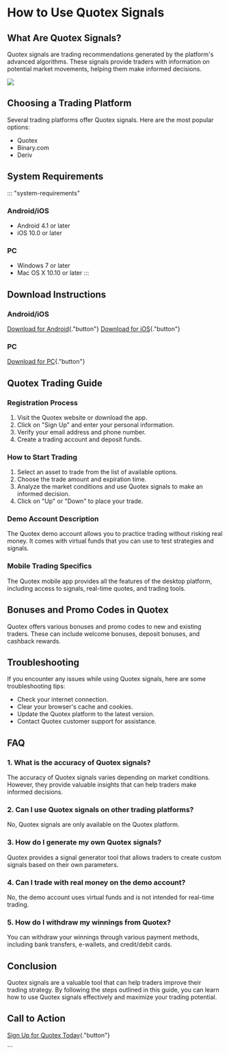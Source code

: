 # How to Use Quotex Signals

## What Are Quotex Signals?

Quotex signals are trading recommendations generated by the platform\'s
advanced algorithms. These signals provide traders with information on
potential market movements, helping them make informed decisions.

[![](https://static.quotex.io/files/4_en/300_250.jpg)](https://traff.sbs/brokerqxlid)

## Choosing a Trading Platform

Several trading platforms offer Quotex signals. Here are the most
popular options:

-   Quotex
-   Binary.com
-   Deriv

## System Requirements

::: \"system-requirements\"
### Android/iOS

-   Android 4.1 or later
-   iOS 10.0 or later

### PC

-   Windows 7 or later
-   Mac OS X 10.10 or later
:::

## Download Instructions

### Android/iOS

[Download for
Android](\%22https://play.google.com/store/apps/details?id=com.quotex.binary\%22){."button"}
[Download for
iOS](\%22https://apps.apple.com/us/app/quotex-trading-platform/id1443542679\%22){."button"}

### PC

[Download for PC](\%22https://quotex.io/en/\%22){."button"}

## Quotex Trading Guide

### Registration Process

1.  Visit the Quotex website or download the app.
2.  Click on "Sign Up" and enter your personal information.
3.  Verify your email address and phone number.
4.  Create a trading account and deposit funds.

### How to Start Trading

1.  Select an asset to trade from the list of available options.
2.  Choose the trade amount and expiration time.
3.  Analyze the market conditions and use Quotex signals to make an
    informed decision.
4.  Click on "Up" or "Down" to place your trade.

### Demo Account Description

The Quotex demo account allows you to practice trading without risking
real money. It comes with virtual funds that you can use to test
strategies and signals.

### Mobile Trading Specifics

The Quotex mobile app provides all the features of the desktop platform,
including access to signals, real-time quotes, and trading tools.

## Bonuses and Promo Codes in Quotex

Quotex offers various bonuses and promo codes to new and existing
traders. These can include welcome bonuses, deposit bonuses, and
cashback rewards.

## Troubleshooting

If you encounter any issues while using Quotex signals, here are some
troubleshooting tips:

-   Check your internet connection.
-   Clear your browser\'s cache and cookies.
-   Update the Quotex platform to the latest version.
-   Contact Quotex customer support for assistance.

## FAQ

### 1. What is the accuracy of Quotex signals?

The accuracy of Quotex signals varies depending on market conditions.
However, they provide valuable insights that can help traders make
informed decisions.

### 2. Can I use Quotex signals on other trading platforms?

No, Quotex signals are only available on the Quotex platform.

### 3. How do I generate my own Quotex signals?

Quotex provides a signal generator tool that allows traders to create
custom signals based on their own parameters.

### 4. Can I trade with real money on the demo account?

No, the demo account uses virtual funds and is not intended for
real-time trading.

### 5. How do I withdraw my winnings from Quotex?

You can withdraw your winnings through various payment methods,
including bank transfers, e-wallets, and credit/debit cards.

## Conclusion

Quotex signals are a valuable tool that can help traders improve their
trading strategy. By following the steps outlined in this guide, you can
learn how to use Quotex signals effectively and maximize your trading
potential.

## Call to Action

[Sign Up for Quotex
Today](\%22https://traff.sbs/brokerqxsignup\%22){."button"}

\`\`\`

